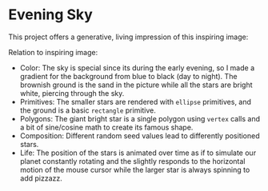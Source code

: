 # Evening Sky
This project offers a generative, living impression of this inspiring image:
![]()

Relation to inspiring image:

- Color: The sky is special since its during the early evening, so I made a gradient for the background from blue to black (day to night). The brownish ground is the sand in the picture while all the stars are bright white, piercing through the sky.
- Primitives: The smaller stars are rendered with `ellipse` primitives, and the ground is a basic `rectangle` primitive.
- Polygons: The giant bright star is a single polygon using `vertex` calls and a bit of sine/cosine math to create its famous shape.
- Composition: Different random seed values lead to differently positioned stars.
- Life: The position of the stars is animated over time as if to simulate our planet constantly rotating and the slightly responds to the horizontal motion of the mouse cursor while the larger star is always spinning to add pizzazz.